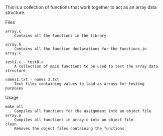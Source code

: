 This is a collection of functions that work together to act as an array data structure.

Files

    array.c
        Contains all the functions in the library
        
    array.h
        Contains all the function declarations for the functions in array.c
        
    test1.c - test8.c
        A collection of main functions to be used to test the array data structure
        
    names1.txt - names 3.txt
        Text files containing values to load as arrays for testing purposes

Usage

    make all
        Compiles all functions for the assignment into an object file
    array.o
        Compiles all functions in array.c into an object file
    clean
        Removes the object files containing the functions
